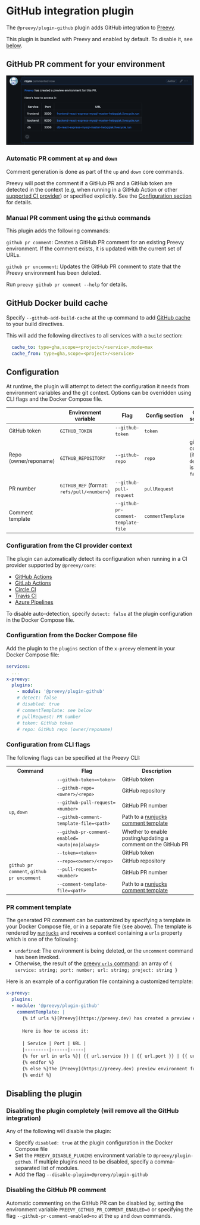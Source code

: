 # GitHub integration plugin

The `@preevy/plugin-github` plugin adds GitHub integration to [Preevy](https://github.com/livecycle/preevy).

This plugin is bundled with Preevy and enabled by default. To disable it, see [below](#disabling-the-plugin).

## GitHub PR comment for your environment

![Demo comment](https://github.com/livecycle/preevy/blob/main/packages/plugin-github/demo.png?raw=true)

### Automatic PR comment at `up` and `down`

Comment generation is done as part of the `up` and `down` core commands.

Preevy will post the comment if a GitHub PR and a GitHub token are detected in the context (e.g, when running in a GitHub Action or other [supported CI provider](#configuration-from-the-ci-provider-context)) or specified explicitly. See the [Configuration section](#configuration) for details.

### Manual PR comment using the `github` commands

This plugin adds the following commands:

`github pr comment`: Creates a GitHub PR comment for an existing Preevy environment. If the comment exists, it is updated with the current set of URLs.

`github pr uncomment`: Updates the GitHub PR comment to state that the Preevy environment has been deleted.

Run `preevy github pr comment --help` for details.

## GitHub Docker build cache

Specify `--github-add-build-cache` at the `up` command to add [GitHub cache](https://docs.docker.com/build/ci/github-actions/cache/#github-cache) to your build directives.

This will add the following directives to all services with a `build` section:

```yaml
  cache_to: type=gha,scope=<project>/<service>,mode=max
  cache_from: type=gha,scope=<project>/<service>
```

## Configuration

At runtime, the plugin will attempt to detect the configuration it needs from environment variables and the git context. Options can be overridden using CLI flags and the Docker Compose file.

<table>
  <thead>
    <tr>
      <th></th>
      <th>Environment variable</th>
      <th>Flag</th>
      <th>Config section</th>
      <th>Other sources</th>
    </tr>
  </thead>
  <tbody>
    <tr>
      <td>GitHub token</td>
      <td><code>GITHUB_TOKEN</code></td>
      <td><code>--github-token</code></td>
      <td><code>token</code></td>
      <td></td>
    </tr>
    <tr>
      <td>Repo (owner/reponame)</td>
      <td><code>GITHUB_REPOSITORY</code></td>
      <td><code>--github-repo</code></td>
      <td><code>repo</code></td>
      <td>git context (if <code>detect</code> is not <code>false</code>)</td>
    </tr>
    <tr>
      <td>PR number</td>
      <td><code>GITHUB_REF</code> (format: <code>refs/pull/&lt;number&gt;</code>)</td>
      <td><code>--github-pull-request</code></td>
      <td><code>pullRequest</code></td>
      <td></td>
    </tr>
    <tr>
      <td>Comment template</td>
      <td></td>
      <td><code>--github-pr-comment-template-file</code></td>
      <td><code>commentTemplate</code></td>
      <td></td>
    </tr>
  </tbody>
</table>

### Configuration from the CI provider context

The plugin can automatically detect its configuration when running in a CI provider supported by `@preevy/core`:

* [GitHub Actions](https://github.com/livecycle/preevy/tree/main/packages/core/src/ci-providers/github-actions.ts)
* [GitLab Actions](https://github.com/livecycle/preevy/tree/main/packages/core/src/ci-providers/gitlab.ts)
* [Circle CI](https://github.com/livecycle/preevy/tree/main/packages/core/src/ci-providers/circle.ts)
* [Travis CI](https://github.com/livecycle/preevy/tree/main/packages/core/src/ci-providers/travis.ts)
* [Azure Pipelines](https://github.com/livecycle/preevy/tree/main/packages/core/src/ci-providers/azure-pipelines.ts)

To disable auto-detection, specify `detect: false` at the plugin configuration in the Docker Compose file.

### Configuration from the Docker Compose file

Add the plugin to the `plugins` section of the `x-preevy` element in your Docker Compose file:

```yaml
services:
  ...
x-preevy:
  plugins:
    - module: '@preevy/plugin-github'
    # detect: false
    # disabled: true
    # commentTemplate: see below
    # pullRequest: PR number
    # token: GitHub token
    # repo: GitHub repo (owner/reponame)
```

### Configuration from CLI flags

The following flags can be specified at the Preevy CLI:

<table>
  <tr>
    <th>Command</th>
    <th>Flag</th>
    <th>Description</th>
  </tr>
  <tr>
    <td rowspan="5"><code>up</code>, <code>down</code></td>
    <td><code>--github-token=&lt;token&gt;</code></td>
    <td>GitHub token</td>
  </tr>
  <tr>
    <td><code>--github-repo=&lt;owner&gt;/&lt;repo&gt;</code></td>
    <td>GitHub repository</td>
  </tr>
  <tr>
    <td><code>--github-pull-request=&lt;number&gt;</code></td>
    <td>GitHub PR number</td>
  </tr>
  <tr>
    <td><code>--github-comment-template-file=&lt;path&gt;</code></td>
    <td>Path to a <a href="#comment-template">nunjucks comment template</a></td>
  </tr>
  <tr>
    <td><code>--github-pr-comment-enabled=&lt;auto|no|always&gt;</code></td>
    <td>Whether to enable posting/updating a comment on the GitHub PR</td>
  </tr>
  <tr>
    <td rowspan="5"><code>github pr comment</code>, <code>github pr uncomment</code></td>
    <td><code>--token=&lt;token&gt;</code></td>
    <td>GitHub token</td>
  </tr>
  <tr>
    <td><code>--repo=&lt;owner&gt;/&lt;repo&gt;</code></td>
    <td>GitHub repository</td>
  </tr>
  <tr>
    <td><code>--pull-request=&lt;number&gt;</code></td>
    <td>GitHub PR number</td>
  </tr>
  <tr>
    <td><code>--comment-template-file=&lt;path&gt;</code></td>
    <td>Path to a <a href="#comment-template">nunjucks comment template</a></td>
  </tr>
</table>

### PR comment template

The generated PR comment can be customized by specifying a template in your Docker Compose file, or in a separate file (see above). The template is rendered by [`nunjucks`](https://mozilla.github.io/nunjucks/templating.html) and receives a context containing a `urls` property which is one of the following:

* `undefined`: The environment is being deleted, or the `uncomment` command has been invoked.
* Otherwise, the result of the [preevy `urls` command](https://github.com/livecycle/preevy/blob/main/packages/cli/README.md#preevy-urls-service-port): an array of `{ service: string; port: number; url: string; project: string }`

Here is an example of a configuration file containing a customized template:

```yaml
x-preevy:
  plugins:
  - module: '@preevy/plugin-github'
    commentTemplate: |
      {% if urls %}[Preevy](https://preevy.dev) has created a preview environment for this PR.

      Here is how to access it:

      | Service | Port | URL |
      |---------|------|-----|
      {% for url in urls %}| {{ url.service }} | {{ url.port }} | {{ url.url }} |
      {% endfor %}
      {% else %}The [Preevy](https://preevy.dev) preview environment for this PR has been deleted.
      {% endif %}
```

## Disabling the plugin

### Disabling the plugin completely (will remove all the GitHub integration)

Any of the following will disable the plugin:

- Specify `disabled: true` at the plugin configuration in the Docker Compose file
- Set the `PREEVY_DISABLE_PLUGINS` environment variable to `@preevy/plugin-github`. If multiple plugins need to be disabled, specify a comma-separated list of modules.
- Add the flag `--disable-plugin=@preevy/plugin-github`

### Disabling the GitHub PR comment

Automatic commenting on the GitHub PR can be disabled by, setting the environment variable `PREEVY_GITHUB_PR_COMMENT_ENABLED=0` or specifying the flag `--github-pr-comment-enabled=no` at the `up` and `down` commands.

